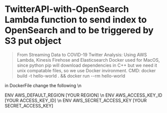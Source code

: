 # TwitterAPI-with-OpenSearch Lambda function to send index to OpenSearch and to be triggered by S3 put object
>From Streaming Data to COVID-19 Twitter Analysis: Using AWS Lambda, Kinesis Firehose and Elasticsearch
>Docker used for MacOS, since python pip will download dependencies in C++ but we need it unix compatable files, so we use Docker invironment.
>CMD:  docker build -t hello-world . && docker run --rm  hello-world 

in DockerFile change the following \n

ENV AWS_DEFAULT_REGION [YOUR REGION] \n
ENV AWS_ACCESS_KEY_ID [YOUR ACCESS_KEY_ID] \n
ENV AWS_SECRET_ACCESS_KEY [YOUR SECRET_ACCESS_KEY]
